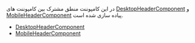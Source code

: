 <div class="dp-doc-container"">

<div class="dp-doc-tags">

<div class="mobile-version"></div>
<div class="desktop-version"></div>
<div class="no-template"></div>

</div>

<div class="dp-doc-body">


در این کامپوننت منطق مشترک بین کامپوننت های
 [DesktopHeaderComponent](DesktopHeaderComponent.html#readme)
و
 [MobileHeaderComponent](MobileHeaderComponent.html#readme)
پیاده سازی شده است.

</div>

<div class="dp-doc-links">

<div class="children"></div>

+ [DesktopHeaderComponent](DesktopHeaderComponent.html#readme)
+ [MobileHeaderComponent](MobileHeaderComponent.html#readme)


</div>


</div> 



